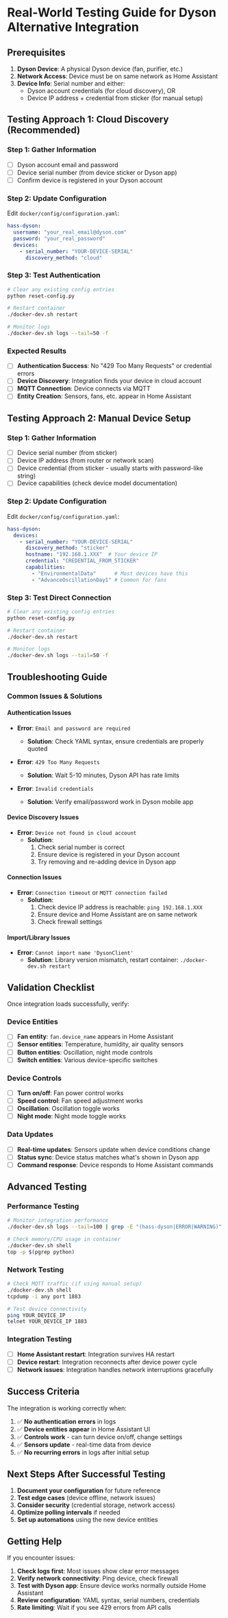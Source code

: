 # Real-World Testing Guide for Dyson Alternative Integration

## Prerequisites
1. **Dyson Device**: A physical Dyson device (fan, purifier, etc.)
2. **Network Access**: Device must be on same network as Home Assistant
3. **Device Info**: Serial number and either:
   - Dyson account credentials (for cloud discovery), OR  
   - Device IP address + credential from sticker (for manual setup)

## Testing Approach 1: Cloud Discovery (Recommended)

### Step 1: Gather Information
- [ ] Dyson account email and password
- [ ] Device serial number (from device sticker or Dyson app)
- [ ] Confirm device is registered in your Dyson account

### Step 2: Update Configuration
Edit `docker/config/configuration.yaml`:
```yaml
hass-dyson:
  username: "your_real_email@dyson.com"
  password: "your_real_password"
  devices:
    - serial_number: "YOUR-DEVICE-SERIAL"
      discovery_method: "cloud"
```

### Step 3: Test Authentication
```bash
# Clear any existing config entries
python reset-config.py

# Restart container
./docker-dev.sh restart

# Monitor logs
./docker-dev.sh logs --tail=50 -f
```

### Expected Results
- [ ] **Authentication Success**: No "429 Too Many Requests" or credential errors
- [ ] **Device Discovery**: Integration finds your device in cloud account
- [ ] **MQTT Connection**: Device connects via MQTT
- [ ] **Entity Creation**: Sensors, fans, etc. appear in Home Assistant

## Testing Approach 2: Manual Device Setup

### Step 1: Gather Information
- [ ] Device serial number (from sticker)
- [ ] Device IP address (from router or network scan)
- [ ] Device credential (from sticker - usually starts with password-like string)
- [ ] Device capabilities (check device model documentation)

### Step 2: Update Configuration
Edit `docker/config/configuration.yaml`:
```yaml
hass-dyson:
  devices:
    - serial_number: "YOUR-DEVICE-SERIAL"
      discovery_method: "sticker"
      hostname: "192.168.1.XXX"  # Your device IP
      credential: "CREDENTIAL_FROM_STICKER"
      capabilities:
        - "EnvironmentalData"      # Most devices have this
        - "AdvanceOscillationDay1" # Common for fans
```

### Step 3: Test Direct Connection
```bash
# Clear any existing config entries
python reset-config.py

# Restart container
./docker-dev.sh restart

# Monitor logs
./docker-dev.sh logs --tail=50 -f
```

## Troubleshooting Guide

### Common Issues & Solutions

#### Authentication Issues
- **Error**: `Email and password are required`
  - **Solution**: Check YAML syntax, ensure credentials are properly quoted
  
- **Error**: `429 Too Many Requests`  
  - **Solution**: Wait 5-10 minutes, Dyson API has rate limits
  
- **Error**: `Invalid credentials`
  - **Solution**: Verify email/password work in Dyson mobile app

#### Device Discovery Issues
- **Error**: `Device not found in cloud account`
  - **Solution**: 
    1. Check serial number is correct
    2. Ensure device is registered in your Dyson account
    3. Try removing and re-adding device in Dyson app

#### Connection Issues  
- **Error**: `Connection timeout` or `MQTT connection failed`
  - **Solution**:
    1. Check device IP address is reachable: `ping 192.168.1.XXX`
    2. Ensure device and Home Assistant are on same network
    3. Check firewall settings

#### Import/Library Issues
- **Error**: `Cannot import name 'DysonClient'`
  - **Solution**: Library version mismatch, restart container: `./docker-dev.sh restart`

## Validation Checklist

Once integration loads successfully, verify:

### Device Entities
- [ ] **Fan entity**: `fan.device_name` appears in Home Assistant
- [ ] **Sensor entities**: Temperature, humidity, air quality sensors
- [ ] **Button entities**: Oscillation, night mode controls
- [ ] **Switch entities**: Various device-specific switches

### Device Controls
- [ ] **Turn on/off**: Fan power control works
- [ ] **Speed control**: Fan speed adjustment works  
- [ ] **Oscillation**: Oscillation toggle works
- [ ] **Night mode**: Night mode toggle works

### Data Updates
- [ ] **Real-time updates**: Sensors update when device conditions change
- [ ] **Status sync**: Device status matches what's shown in Dyson app
- [ ] **Command response**: Device responds to Home Assistant commands

## Advanced Testing

### Performance Testing  
```bash
# Monitor integration performance
./docker-dev.sh logs --tail=100 | grep -E "(hass-dyson|ERROR|WARNING)"

# Check memory/CPU usage in container
./docker-dev.sh shell
top -p $(pgrep python)
```

### Network Testing
```bash
# Check MQTT traffic (if using manual setup)
./docker-dev.sh shell
tcpdump -i any port 1883

# Test device connectivity
ping YOUR_DEVICE_IP
telnet YOUR_DEVICE_IP 1883
```

### Integration Testing
- [ ] **Home Assistant restart**: Integration survives HA restart
- [ ] **Device restart**: Integration reconnects after device power cycle  
- [ ] **Network issues**: Integration handles network interruptions gracefully

## Success Criteria

The integration is working correctly when:
1. ✅ **No authentication errors** in logs
2. ✅ **Device entities appear** in Home Assistant UI
3. ✅ **Controls work** - can turn device on/off, change settings
4. ✅ **Sensors update** - real-time data from device
5. ✅ **No recurring errors** in logs after initial setup

## Next Steps After Successful Testing

1. **Document your configuration** for future reference
2. **Test edge cases** (device offline, network issues)
3. **Consider security** (credential storage, network access)
4. **Optimize polling intervals** if needed
5. **Set up automations** using the new device entities

## Getting Help

If you encounter issues:
1. **Check logs first**: Most issues show clear error messages
2. **Verify network connectivity**: Ping device, check firewall
3. **Test with Dyson app**: Ensure device works normally outside Home Assistant
4. **Review configuration**: YAML syntax, serial numbers, credentials
5. **Rate limiting**: Wait if you see 429 errors from API calls
